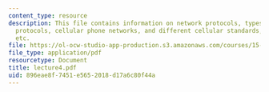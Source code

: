 ```yaml
---
content_type: resource
description: This file contains information on network protocols, types of connection
  protocols, cellular phone networks, and different cellular standards, Wi-fi, bluetooth
  etc.
file: https://ol-ocw-studio-app-production.s3.amazonaws.com/courses/15-561-information-technology-essentials-spring-2005/896eae8f7451e5652018d17a6c80f44a_lecture4.pdf
file_type: application/pdf
resourcetype: Document
title: lecture4.pdf
uid: 896eae8f-7451-e565-2018-d17a6c80f44a
---
```

